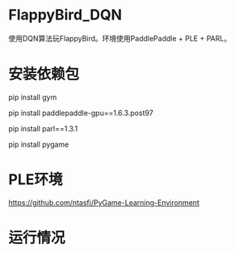 # FlappyBird_DQN
使用DQN算法玩FlappyBird。环境使用PaddlePaddle + PLE + PARL。

# 安装依赖包
pip install gym

pip install paddlepaddle-gpu==1.6.3.post97

pip install parl==1.3.1

pip install pygame

# PLE环境
https://github.com/ntasfi/PyGame-Learning-Environment

# 运行情况



